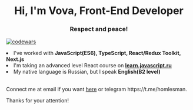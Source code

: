 <h1 align="center">Hi, I'm Vova, Front-End Developer
<h3 align="center">Respect and peace!</h3>
  
[![codewars](https://www.codewars.com/users/Pirate_of_dark_water/badges/large)](https://www.codewars.com/users/username)

<li>I've worked with <b>JavaScript(ES6), TypeScript, React/Redux Toolkit, Next.js</b></li>
<li>I'm taking an advanced level React course on <a href="https://learn.javascript.ru/courses/react" target="_blank"><b>learn.javascript.ru</b></a></li>
<li>My native language is Russian, but I speak <b>English(B2 level)</b></li>

<br />
<p>Connect me at email if you want <a href="mailto:vladimirplyukhin89@gmail.com">here</a>
or telegram https://t.me/homlesman.</p>
<p>Thanks for your attention!</p>


